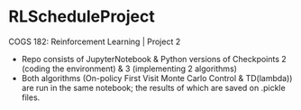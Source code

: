 # RLScheduleProject

COGS 182: Reinforcement Learning | Project 2
* Repo consists of JupyterNotebook & Python versions of Checkpoints 2 (coding the environment) & 3 (implementing 2 algorithms)
* Both algorithms (On-policy First Visit Monte Carlo Control & TD(lambda)) are run in the same notebook; the results of which are saved on .pickle files. 
